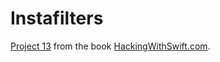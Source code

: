 # Instafilters

[Project 13](https://www.hackingwithswift.com/read/13) from the book
[HackingWithSwift.com](https://www.hackingwithswift.com).
